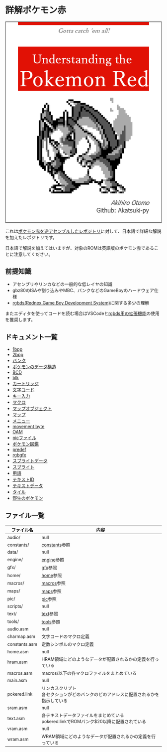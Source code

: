 # 詳解ポケモン赤

![cover](./docs/image/cover.png)

これは[ポケモン赤を逆アセンブルしたレポジトリ](https://github.com/pret/pokered)に対して、日本語で詳細な解説を加えたレポジトリです。

日本語で解説を加えてはいますが、対象のROMは英語版のポケモン赤であることに注意してください。

## 前提知識

- アセンブリやリンカなどの一般的な低レイヤの知識
- gbz80のISAや割り込みやMBC、バンクなどのGameBoyのハードウェア仕様
- [rgbds(Rednex Game Boy Development System)](https://github.com/rednex/rgbds)に関する多少の理解

またエディタを使ってコードを読む場合はVSCodeと[rgbds用の拡張機能](https://marketplace.visualstudio.com/items?itemName=donaldhays.rgbds-z80)の使用を推奨します。

## ドキュメント一覧

- [1bpp](./docs/1bpp.md)
- [2bpp](./docs/2bpp.md)
- [バンク](./docs/bank.md)
- [ポケモンのデータ構造](./docs/baseStats.md)
- [BCD](./docs/bcd.md)
- [blk](./docs/blk.md)
- [カートリッジ](./docs/cartridge.md)
- [文字コード](./docs/charcode.md)
- [キー入力](./docs/joypad.md)
- [マクロ](./docs/macro.md)
- [マップオブジェクト](./docs/map_object.md)
- [マップ](./docs/map.md)
- [メニュー](./docs/menu.md)
- [movement byte](./docs/movement_byte.md)
- [OAM](./docs/oam.md)
- [picファイル](./docs/pic_format.md)
- [ポケモン図鑑](./docs/pokedex.md)
- [predef](./docs/predef.md)
- [rgbgfx](./docs/rgbgfx.md)
- [スプライトデータ](./docs/sprite_data.md)
- [スプライト](./docs/sprite.md)
- [用語](./docs/term.md)
- [テキストID](./docs/text_id.md)
- [テキストデータ](./docs/text.md)
- [タイル](./docs/tile.md)
- [野生のポケモン](./docs/wild_pokemon.md)

## ファイル一覧

 ファイル名  |  内容
---- | ----
 audio/  |  null
 constants/  |  [constants](./constants/README.md)参照
 data/  |  null
 engine/  |  [engine](./engine/README.md)参照
 gfx/  |  [gfx](./gfx/README.md)参照
 home/  |  [home](./home/README.md)参照
 macros/  |  [macros](./macros/README.md)参照
 maps/  |  [maps](./maps/README.md)参照
 pic/  |  [pic](./pic/README.md)参照
 scripts/  |  null
 text/  |  [text](./text/README.md)参照
 tools/  |  [tools](./tools/README.md)参照
 audio.asm  |  null
 charmap.asm  |  文字コードのマクロ定義
 constants.asm  |  定数シンボルのマクロ定義
 home.asm  |  null
 hram.asm  |  HRAM領域にどのようなデータが配置されるかの定義を行っている
 macros.asm  |  macros/以下の各マクロファイルをまとめている
 main.asm  |  null
 pokered.link  |  リンカスクリプト <br/>各セクションがどのバンクのどのアドレスに配置されるかを指示している
 sram.asm  |  null
 text.asm  |  各テキストデータファイルをまとめている <br/>pokered.linkでROMバンク$20以降に配置されている 
 vram.asm  |  null
 wram.asm  |  WRAM領域にどのようなデータが配置されるかの定義を行っている
